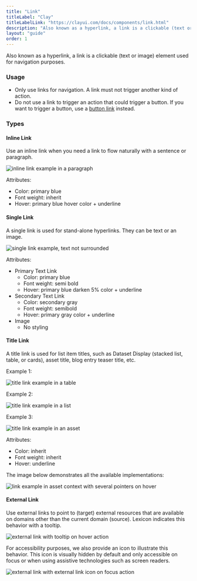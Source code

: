 ```yaml
---
title: "Link"
titleLabel: "Clay"
titleLabelLink: "https://clayui.com/docs/components/link.html"
description: "Also known as a hyperlink, a link is a clickable (text or image) element used for navigation purposes."
layout: "guide"
order: 1
---
```


Also known as a hyperlink, a link is a clickable (text or image) element used for navigation purposes.

### Usage
* Only use links for navigation. A link must not trigger another kind of action.
* Do not use a link to trigger an action that could trigger a button. If you want to trigger a button, use a [button link](../buttons) instead.

### Types

#### Inline Link

Use an inline link when you need a link to flow naturally with a sentence or paragraph.

![inline link example in a paragraph](/images/lexicon/LinkInline.jpg)

Attributes:
* Color: primary blue
* Font weight: inherit
* Hover: primary blue hover color + underline

#### Single Link

A single link is used for stand-alone hyperlinks. They can be text or an image.

![single link example, text not surrounded](/images/lexicon/LinkSingle.jpg)

Attributes:
* Primary Text Link
	* Color: primary blue
	* Font weight: semi bold
	* Hover: primary blue darken 5% color + underline
* Secondary Text Link
	* Color: secondary gray
	* Font weight: semibold
	* Hover: primary gray color + underline
* Image
	* No styling


#### Title Link

A title link is used for list item titles, such as Dataset Display (stacked list, table, or cards), asset title, blog entry teaser title, etc.

Example 1:

![title link example in a table](/images/lexicon/LinkTitleTable.jpg)

Example 2:

![title link example in a list](/images/lexicon/LinkTitleList.jpg)

Example 3:

![title link example in an asset](/images/lexicon/LinkTitleAsset.jpg)

Attributes:
* Color: inherit
* Font weight: inherit
* Hover: underline

The image below demonstrates all the available implementations:

![link example in asset context with several pointers on hover](/images/lexicon/LinkExampleInContext.jpg)


#### External Link

Use external links to point to (target) external resources that are available on domains other than the current domain (source). Lexicon indicates this behavior with a tooltip. 

![external link with tooltip on hover action](/images/lexicon/LinkExternalTooltip.jpg)

For accessibility purposes, we also provide an icon to illustrate this behavior. This icon is visually hidden by default and only accessible on focus or when using assistive technologies such as screen readers.

![external link with external link icon on focus action](/images/lexicon/LinkExternalFocus.jpg)
